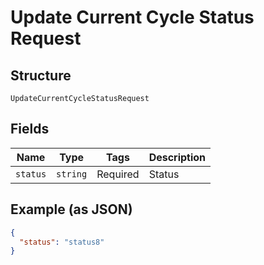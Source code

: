 
# Update Current Cycle Status Request

## Structure

`UpdateCurrentCycleStatusRequest`

## Fields

| Name | Type | Tags | Description |
|  --- | --- | --- | --- |
| `status` | `string` | Required | Status |

## Example (as JSON)

```json
{
  "status": "status8"
}
```

